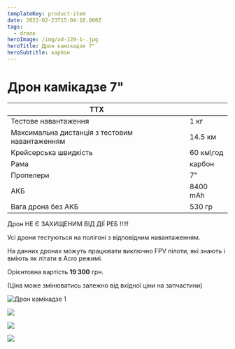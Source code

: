 ```yaml
---
templateKey: product-item
date: 2022-02-23T15:04:10.000Z
tags:
  - drone
heroImage: /img/ad-129-1-.jpg
heroTitle: Дрон камікадзе 7"
heroSubtitle: карбон
---
```

# Дрон камікадзе 7"

| ТТХ                                            |           |
| ---------------------------------------------- | --------- |
| Тестове навантаження                           | 1 кг      |
| Максимальна дистанція з тестовим навантаженням | 14.5 км   |
| Крейсерська швидкість                          | 60 км\год |
| ﻿Рама                                           | карбон    |
| Пропелери                                      | 7"        |
| АКБ                                            | 8400 mAh  |
| Вага дрона без АКБ                             | 530 гр    | 

Дрон НЕ Є ЗАХИЩЕНИМ ВІД ДІЇ РЕБ !!!!!

Усі дрони тестуються на полігоні з відповідним навантаженням.

На данних дронах можуть працювати в﻿иключно FPV пілоти, які знають і вміють як літати в Acro режимі.

Орієнтовна вартість **19 300** грн.

(Ціна може змінюватись залежно від вхідної ціни на запчастини)

![Дрон камікадзе 1](/img/img_2140.jpg)

![](/img/img_2141.jpg)

![](/img/img_2142.jpg)

![](/img/img_2145.jpg)